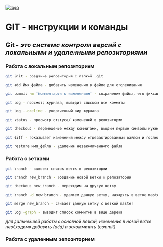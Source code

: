 [![logo](git_logo.png)](https://git-scm.com/) 
# GIT - инструкции и команды

## Git - *это система контроля версий с локальными и удаленными репозиториями*

### Работа с локальным репозиторием

```sh
git init - создание репозитория с папкой .git
```
```sh
git add Имя_файла - добавить изменения в файле для отслеживания
```
```sh
git commit -m "Комментарии к изменениям" - сохранение файла, его фиксация
```
```sh
git log - просмотр журнала, выводит списком все коммиты
```
```sh
git log --oneline - укороченный вид журнала
```
```sh
git status - просмотр статуса/ изменений в репозитории
```
```sh
git checkout - перемещение между коммитами, вводим первые символы нужного коммита
```
```sh
git diff - показывает изменения между отредактированным файлом и последним закомиченным файлом
```
```sh
git restore имя_файла - удаление незакомиченного файла
```

### Работа с ветками

```sh
git branch - выводит список веток в репозитории
```

```sh
git branch new_branch - создание новой ветки в репозитории
```

```sh 
git checkout new_branch - переходим на другую ветку
```

```sh 
git branch -d new_branch - удаляем данную ветку, находясь в ветке master
```

```sh 
git merge new_branch - сливает данную ветку с веткой master 
```

```sh 
git log -graph - выводит список коммитов в виде дерева
```
*для дальнейшей работы с основной веткой, изменения в новой ветке необходимо добавить (add) и закоммитить (commit)*

### Работа с удаленным репозиторием

